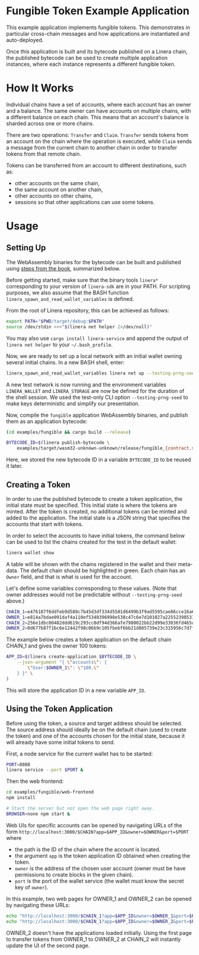 <!-- cargo-rdme start -->

# Fungible Token Example Application

This example application implements fungible tokens. This demonstrates in particular
cross-chain messages and how applications are instantiated and auto-deployed.

Once this application is built and its bytecode published on a Linera chain, the
published bytecode can be used to create multiple application instances, where each
instance represents a different fungible token.

# How It Works

Individual chains have a set of accounts, where each account has an owner and a balance. The
same owner can have accounts on multiple chains, with a different balance on each chain. This
means that an account's balance is sharded across one or more chains.

There are two operations: `Transfer` and `Claim`. `Transfer` sends tokens from an account on the
chain where the operation is executed, while `Claim` sends a message from the current chain to
another chain in order to transfer tokens from that remote chain.

Tokens can be transferred from an account to different destinations, such as:

- other accounts on the same chain,
- the same account on another chain,
- other accounts on other chains,
- sessions so that other applications can use some tokens.

# Usage

## Setting Up

The WebAssembly binaries for the bytecode can be built and published using [steps from the
book](https://linera-io.github.io/linera-documentation/getting_started/first_app.html),
summarized below.

Before getting started, make sure that the binary tools `linera*` corresponding to
your version of `linera-sdk` are in your PATH. For scripting purposes, we also assume
that the BASH function `linera_spawn_and_read_wallet_variables` is defined.

From the root of Linera repository, this can be achieved as follows:

```bash
export PATH="$PWD/target/debug:$PATH"
source /dev/stdin <<<"$(linera net helper 2>/dev/null)"
```

You may also use `cargo install linera-service` and append the output of
`linera net helper` to your `~/.bash_profile`.

Now, we are ready to set up a local network with an initial wallet owning several initial
chains. In a new BASH shell, enter:

```bash
linera_spawn_and_read_wallet_variables linera net up --testing-prng-seed 37
```

A new test network is now running and the environment variables `LINERA_WALLET` and
`LINERA_STORAGE` are now be defined for the duration of the shell session. We used the
test-only CLI option `--testing-prng-seed` to make keys deterministic and simplify our
presentation.

Now, compile the `fungible` application WebAssembly binaries, and publish them as an application
bytecode:

```bash
(cd examples/fungible && cargo build --release)

BYTECODE_ID=$(linera publish-bytecode \
    examples/target/wasm32-unknown-unknown/release/fungible_{contract,service}.wasm)
```

Here, we stored the new bytecode ID in a variable `BYTECODE_ID` to be reused it later.

## Creating a Token

In order to use the published bytecode to create a token application, the initial state must be
specified. This initial state is where the tokens are minted. After the token is created, no
additional tokens can be minted and added to the application. The initial state is a JSON string
that specifies the accounts that start with tokens.

In order to select the accounts to have initial tokens, the command below can be used to list
the chains created for the test in the default wallet:

```bash
linera wallet show
```

A table will be shown with the chains registered in the wallet and their meta-data. The default
chain should be highlighted in green. Each chain has an `Owner` field, and that is what is used
for the account.

Let's define some variables corresponding to these values. (Note that owner addresses
would not be predictable without `--testing-prng-seed` above.)

```bash
CHAIN_1=e476187f6ddfeb9d588c7b45d3df334d5501d6499b3f9ad5595cae86cce16a65  # default chain for the wallet
OWNER_1=e814a7bdae091daf4a110ef5340396998e538c47c6e7d101027a225523985316  # owner of chain 1
CHAIN_2=256e1dbc00482ddd619c293cc0df94d366afe7980022bb22d99e33036fd465dd  # another chain in the wallet
OWNER_2=0d677b87f1bc6e12442f98c06b9c105fbebf6bb21d885739e23c315956c7d7f3  # owner of chain 2
```

The example below creates a token application on the default chain CHAIN_1 and gives the owner 100 tokens:

```bash
APP_ID=$(linera create-application $BYTECODE_ID \
    --json-argument "{ \"accounts\": {
        \"User:$OWNER_1\": \"100.\"
    } }" \
)
```

This will store the application ID in a new variable `APP_ID`.

## Using the Token Application

Before using the token, a source and target address should be selected. The source address
should ideally be on the default chain (used to create the token) and one of the accounts chosen
for the initial state, because it will already have some initial tokens to send.

First, a node service for the current wallet has to be started:

```bash
PORT=8080
linera service --port $PORT &
```

Then the web frontend:

```bash
cd examples/fungible/web-frontend
npm install

# Start the server but not open the web page right away.
BROWSER=none npm start &
```

Web UIs for specific accounts can be opened by navigating URLs of the form
`http://localhost:3000/$CHAIN?app=$APP_ID&owner=$OWNER&port=$PORT` where
- the path is the ID of the chain where the account is located.
- the argument `app` is the token application ID obtained when creating the token.
- `owner` is the address of the chosen user account (owner must be have permissions to create blocks in the given chain).
- `port` is the port of the wallet service (the wallet must know the secret key of `owner`).

In this example, two web pages for OWNER_1 and OWNER_2 can be opened by navigating these URLs:

```bash
echo "http://localhost:3000/$CHAIN_1?app=$APP_ID&owner=$OWNER_1&port=$PORT"
echo "http://localhost:3000/$CHAIN_1?app=$APP_ID&owner=$OWNER_2&port=$PORT"
```

OWNER_2 doesn't have the applications loaded initially. Using the first page to
transfer tokens from OWNER_1 to OWNER_2 at CHAIN_2 will instantly update the UI of the
second page.

<!-- cargo-rdme end -->
